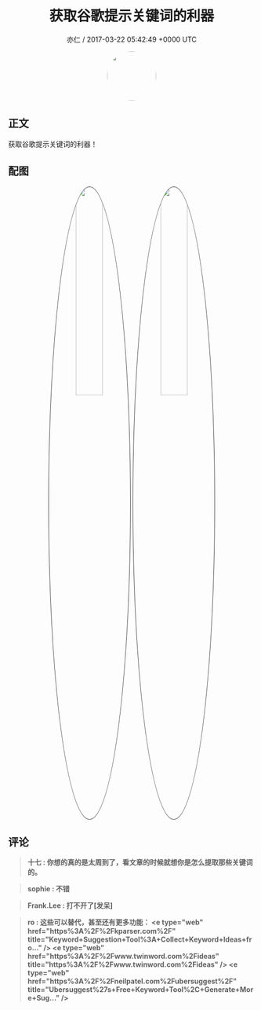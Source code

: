 <h1 align="center">获取谷歌提示关键词的利器</h1>
<p align="center">
    <a>亦仁 / 2017-03-22 05:42:49 &#43;0000 UTC</a>
</p>

<div align="center">
    <img src="https://images.zsxq.com/Fn3NQqCN8nuGF86yZPXSbEsl0mb3?e=1590940799&amp;token=kIxbL07-8jAj8w1n4s9zv64FuZZNEATmlU_Vm6zD:pfbNc8W3hS0oYG_hyXXh_rHMHuc=" width="100" height="100" style="border:1px solid;border-radius:50%; color:#ffffff"/>
</div>

## 正文

<div>
 

获取谷歌提示关键词的利器！
</div>

## 配图
<div class="image" align="center">

<img src="https://images.zsxq.com/Fl9FDj9cdc-jYorrR-T5o-MFXnpZ?imageMogr2/auto-orient/thumbnail/800x/format/jpg/blur/1x0/quality/75&amp;e=1590940799&amp;token=kIxbL07-8jAj8w1n4s9zv64FuZZNEATmlU_Vm6zD:V1XyqWReQS8xjbStstCta0hMtPA=" width="33%" height="33%" style="border:1px solid;border-radius:50%; color:#3c3f41"/>

<img src="https://images.zsxq.com/FkmkUeiGQpDSQYTNKXVxOwofzNs7?imageMogr2/auto-orient/thumbnail/800x/format/jpg/blur/1x0/quality/75&amp;e=1590940799&amp;token=kIxbL07-8jAj8w1n4s9zv64FuZZNEATmlU_Vm6zD:d2RixvCtFGFKGO-Gh9aw7fRVl6M=" width="33%" height="33%" style="border:1px solid;border-radius:50%; color:#3c3f41"/>

</div>

## 评论

<div align="left">
<div>

<blockquote >
<span> <strong>十七 : 你想的真的是太周到了，看文章的时候就想你是怎么提取那些关键词的。 </strong></span>
</blockquote>

<blockquote >
<span> <strong>sophie : 不错 </strong></span>
</blockquote>

<blockquote >
<span> <strong>Frank.Lee : 打不开了[发呆] </strong></span>
</blockquote>

<blockquote >
<span> <strong>ro : 这些可以替代，甚至还有更多功能：
&lt;e type=&#34;web&#34; href=&#34;https%3A%2F%2Fkparser.com%2F&#34; title=&#34;Keyword&#43;Suggestion&#43;Tool%3A&#43;Collect&#43;Keyword&#43;Ideas&#43;fro...&#34; /&gt;
&lt;e type=&#34;web&#34; href=&#34;https%3A%2F%2Fwww.twinword.com%2Fideas&#34; title=&#34;https%3A%2F%2Fwww.twinword.com%2Fideas&#34; /&gt;
&lt;e type=&#34;web&#34; href=&#34;https%3A%2F%2Fneilpatel.com%2Fubersuggest%2F&#34; title=&#34;Ubersuggest%27s&#43;Free&#43;Keyword&#43;Tool%2C&#43;Generate&#43;More&#43;Sug...&#34; /&gt; </strong></span>
</blockquote>

</div>
</div>